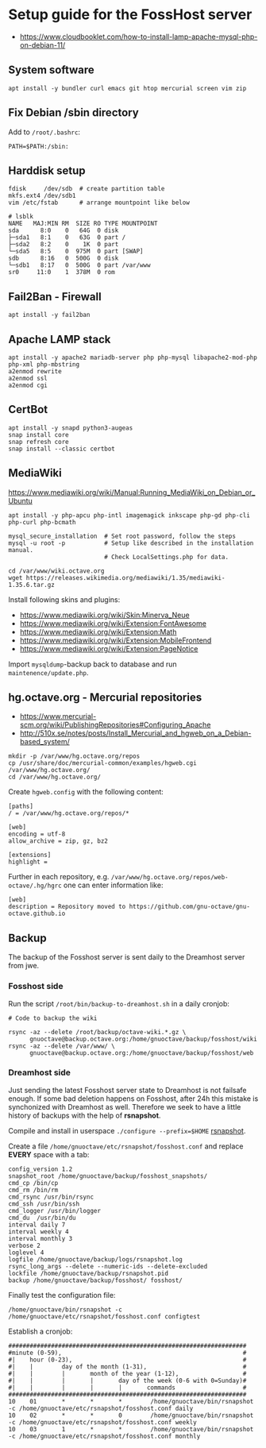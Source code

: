 # Setup guide for the FossHost server

- <https://www.cloudbooklet.com/how-to-install-lamp-apache-mysql-php-on-debian-11/>

## System software

```
apt install -y bundler curl emacs git htop mercurial screen vim zip
```

## Fix Debian /sbin directory

Add to `/root/.bashrc`:
```
PATH=$PATH:/sbin:
```

## Harddisk setup

```
fdisk     /dev/sdb  # create partition table
mkfs.ext4 /dev/sdb1
vim /etc/fstab      # arrange mountpoint like below
```

```
# lsblk 
NAME   MAJ:MIN RM  SIZE RO TYPE MOUNTPOINT
sda      8:0    0   64G  0 disk 
├─sda1   8:1    0   63G  0 part /
├─sda2   8:2    0    1K  0 part 
└─sda5   8:5    0  975M  0 part [SWAP]
sdb      8:16   0  500G  0 disk 
└─sdb1   8:17   0  500G  0 part /var/www
sr0     11:0    1  378M  0 rom 
```

## Fail2Ban - Firewall

```
apt install -y fail2ban

```

## Apache LAMP stack

```
apt install -y apache2 mariadb-server php php-mysql libapache2-mod-php php-xml php-mbstring
a2enmod rewrite
a2enmod ssl
a2enmod cgi
```

## CertBot

```
apt install -y snapd python3-augeas
snap install core
snap refresh core
snap install --classic certbot
```

## MediaWiki

<https://www.mediawiki.org/wiki/Manual:Running_MediaWiki_on_Debian_or_Ubuntu>

```
apt install -y php-apcu php-intl imagemagick inkscape php-gd php-cli php-curl php-bcmath

mysql_secure_installation  # Set root password, follow the steps
mysql -u root -p           # Setup like described in the installation manual.
                           # Check LocalSettings.php for data.

cd /var/www/wiki.octave.org
wget https://releases.wikimedia.org/mediawiki/1.35/mediawiki-1.35.6.tar.gz
```
Install following skins and plugins:
- https://www.mediawiki.org/wiki/Skin:Minerva_Neue
- https://www.mediawiki.org/wiki/Extension:FontAwesome
- https://www.mediawiki.org/wiki/Extension:Math
- https://www.mediawiki.org/wiki/Extension:MobileFrontend
- https://www.mediawiki.org/wiki/Extension:PageNotice

Import `mysqldump`-backup back to database and run `maintenence/update.php`.

## hg.octave.org - Mercurial repositories

- <https://www.mercurial-scm.org/wiki/PublishingRepositories#Configuring_Apache>
- <http://510x.se/notes/posts/Install_Mercurial_and_hgweb_on_a_Debian-based_system/>

```
mkdir -p /var/www/hg.octave.org/repos
cp /usr/share/doc/mercurial-common/examples/hgweb.cgi /var/www/hg.octave.org/
cd /var/www/hg.octave.org/
```
Create `hgweb.config` with the following content:
```
[paths]
/ = /var/www/hg.octave.org/repos/*

[web]
encoding = utf-8
allow_archive = zip, gz, bz2

[extensions]
highlight =
```
Further in each repository, e.g. `/var/www/hg.octave.org/repos/web-octave/.hg/hgrc` one can enter information like:
```
[web]
description = Repository moved to https://github.com/gnu-octave/gnu-octave.github.io
```

## Backup

The backup of the Fosshost server is sent daily to the Dreamhost server from jwe.

### Fosshost side

Run the script `/root/bin/backup-to-dreamhost.sh` in a daily cronjob:

```
# Code to backup the wiki

rsync -az --delete /root/backup/octave-wiki.*.gz \
      gnuoctave@backup.octave.org:/home/gnuoctave/backup/fosshost/wiki
rsync -az --delete /var/www/ \
      gnuoctave@backup.octave.org:/home/gnuoctave/backup/fosshost/web
```

### Dreamhost side

Just sending the latest Fosshost server state to Dreamhost is not failsafe enough.
If some bad deletion happens on Fosshost,
after 24h this mistake is synchonized with Dreamhost as well.
Therefore we seek to have a little history of backups with the help of **rsnapshot**.

Compile and install in userspace `./configure --prefix=$HOME`
[rsnapshot](https://github.com/rsnapshot/rsnapshot/blob/master/INSTALL.md).

Create a file `/home/gnuoctave/etc/rsnapshot/fosshost.conf`
and replace **EVERY** space with a tab:
```
config_version 1.2
snapshot_root /home/gnuoctave/backup/fosshost_snapshots/
cmd_cp /bin/cp
cmd_rm /bin/rm
cmd_rsync /usr/bin/rsync
cmd_ssh /usr/bin/ssh
cmd_logger /usr/bin/logger
cmd_du  /usr/bin/du
interval daily 7
interval weekly 4
interval monthly 3
verbose 2
loglevel 4
logfile /home/gnuoctave/backup/logs/rsnapshot.log
rsync_long_args --delete --numeric-ids --delete-excluded
lockfile /home/gnuoctave/backup/rsnapshot.pid
backup /home/gnuoctave/backup/fosshost/ fosshost/
```
Finally test the configuration file:
```
/home/gnuoctave/bin/rsnapshot -c /home/gnuoctave/etc/rsnapshot/fosshost.conf configtest
```
Establish a cronjob:
```
###################################################################
#minute (0-59),                                                   #
#|    hour (0-23),                                                #
#|    |        day of the month (1-31),                           #
#|    |        |       month of the year (1-12),                  #
#|    |        |       |       day of the week (0-6 with 0=Sunday)#
#|    |        |       |       |       commands                   #
###################################################################
10    01       *       *       *        /home/gnuoctave/bin/rsnapshot -c /home/gnuoctave/etc/rsnapshot/fosshost.conf daily
10    02       *       *       0        /home/gnuoctave/bin/rsnapshot -c /home/gnuoctave/etc/rsnapshot/fosshost.conf weekly
10    03       1       *       *        /home/gnuoctave/bin/rsnapshot -c /home/gnuoctave/etc/rsnapshot/fosshost.conf monthly
```
